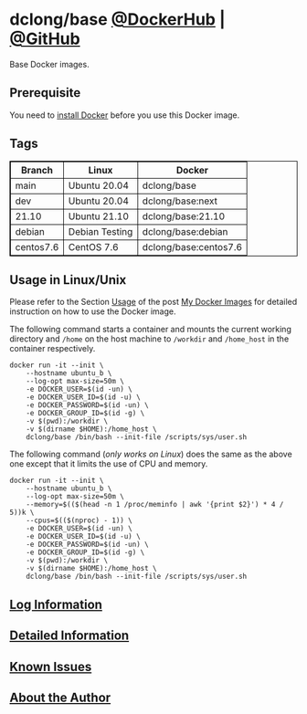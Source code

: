 # dclong/base [@DockerHub](https://hub.docker.com/r/dclong/base/) | [@GitHub](https://github.com/dclong/docker-base)

Base Docker images.

## Prerequisite
You need to [install Docker](http://www.legendu.net/en/blog/docker-installation/) before you use this Docker image.

## Tags

<style>
table, th, td {
  border:1px solid black;
}
</style>

<table style="width:100%">
  <tr>
    <th>Branch</th>
    <th>Linux</th>
    <th>Docker</th>
  </tr>
  <tr>
    <td>main</td>
    <td>Ubuntu 20.04</td>
    <td>dclong/base</td>
  </tr>
  <tr>
    <td>dev</td>
    <td>Ubuntu 20.04</td>
    <td>dclong/base:next</td>
  </tr>
  <tr>
    <td>21.10</td>
    <td>Ubuntu 21.10</td>
    <td>dclong/base:21.10</td>
  </tr>
  <tr>
    <td>debian</td>
    <td>Debian Testing</td>
    <td>dclong/base:debian</td>
  </tr>
  <tr>
    <td>centos7.6</td>
    <td>CentOS 7.6</td>
    <td>dclong/base:centos7.6</td>
  </tr>
</table>

## Usage in Linux/Unix

Please refer to the Section
[Usage](http://www.legendu.net/en/blog/my-docker-images/#usage)
of the post [My Docker Images](http://www.legendu.net/en/blog/my-docker-images/) 
for detailed instruction on how to use the Docker image.

The following command starts a container 
and mounts the current working directory and `/home` on the host machine 
to `/workdir` and `/home_host` in the container respectively.
```
docker run -it --init \
    --hostname ubuntu_b \
    --log-opt max-size=50m \
    -e DOCKER_USER=$(id -un) \
    -e DOCKER_USER_ID=$(id -u) \
    -e DOCKER_PASSWORD=$(id -un) \
    -e DOCKER_GROUP_ID=$(id -g) \
    -v $(pwd):/workdir \
    -v $(dirname $HOME):/home_host \
    dclong/base /bin/bash --init-file /scripts/sys/user.sh
```
The following command (*only works on Linux*) does the same as the above one 
except that it limits the use of CPU and memory.
```
docker run -it --init \
    --hostname ubuntu_b \
    --log-opt max-size=50m \
    --memory=$(($(head -n 1 /proc/meminfo | awk '{print $2}') * 4 / 5))k \
    --cpus=$(($(nproc) - 1)) \
    -e DOCKER_USER=$(id -un) \
    -e DOCKER_USER_ID=$(id -u) \
    -e DOCKER_PASSWORD=$(id -un) \
    -e DOCKER_GROUP_ID=$(id -g) \
    -v $(pwd):/workdir \
    -v $(dirname $HOME):/home_host \
    dclong/base /bin/bash --init-file /scripts/sys/user.sh
```
## [Log Information](http://www.legendu.net/en/blog/my-docker-images/#docker-container-logs)

## [Detailed Information](http://www.legendu.net/en/blog/my-docker-images/#list-of-images-and-detailed-information) 

## [Known Issues](http://www.legendu.net/en/blog/my-docker-images/#known-issues)

## [About the Author](http://www.legendu.net/pages/about)
